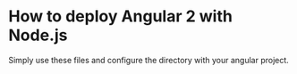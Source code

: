 # How to deploy Angular 2 with Node.js

Simply use these files and configure the directory with your angular project.
